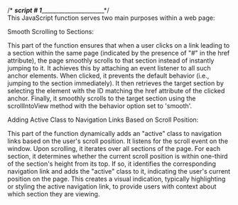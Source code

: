 /* _____________________________script # 1___________________________________________________*/  
This JavaScript function serves two main purposes within a web page:

Smooth Scrolling to Sections:

This part of the function ensures that when a user clicks on a link leading to a section within the same page (indicated by the presence of "#" in the href attribute), the page smoothly scrolls to that section instead of instantly jumping to it.
It achieves this by attaching an event listener to all such anchor elements.
When clicked, it prevents the default behavior (i.e., jumping to the section immediately).
It then retrieves the target section by selecting the element with the ID matching the href attribute of the clicked anchor.
Finally, it smoothly scrolls to the target section using the scrollIntoView method with the behavior option set to 'smooth'.

Adding Active Class to Navigation Links Based on Scroll Position:

This part of the function dynamically adds an "active" class to navigation links based on the user's scroll position.
It listens for the scroll event on the window.
Upon scrolling, it iterates over all sections of the page.
For each section, it determines whether the current scroll position is within one-third of the section's height from its top.
If so, it identifies the corresponding navigation link and adds the "active" class to it, indicating the user's current position on the page.
This creates a visual indication, typically highlighting or styling the active navigation link, to provide users with context about which section they are viewing.